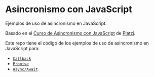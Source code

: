 # Asincronismo con JavaScript

Ejemplos de uso de asincronismo en JavaScript.

Basado en el  [Curso de Asincronismo con JavaScript](https://platzi.com/cursos/asincronismo-js/) de [Platzi](https://platzi.com/).

Este repo tiene el código de los ejemplos de uso de asincronismo en JavaScript para:

* [`Callback`](./src/callback/)
* [`Promise`](./src/promise/)
* [`Async/Await`](./src/async-await/)

